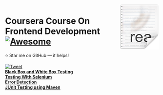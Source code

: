 <img src="icon.png" align="right" />

# Coursera Course On Frontend Development [![Awesome](https://cdn.rawgit.com/sindresorhus/awesome/d7305f38d29fed78fa85652e3a63e154dd8e8829/media/badge.svg)](https://github.com/Nehasingh1300/FSD/blob/master/README.md)
:star: Star me on GitHub — it helps!

[![Tweet](https://img.shields.io/twitter/url/http/shields.io.svg?style=social)](https://twitter.com/intent/tweet?text=Blogs%20By%20Neha%20Singh.%20Go%20and%20Check%204&url=https://github.com/Nehasingh1300/track/tree/master/Blogs&hashtags=Fullstackdeveloper,DevOpsAtUPES,LearnTogether,girlswhocode,girlintech,girlinstem)
<br>
**[Black Box and White Box Testing](https://medium.com/learn-together/black-box-white-box-testing-47d84593fb5c)**<br>
**[Testing With Selenium](https://medium.com/learn-together/testing-with-selenium-webdriver-cc9af9196b79)**<br>
**[Error Detection](https://medium.com/learn-together/error-detection-f5aaa38a2b12)**<br>
**[JUnit Testing using Maven](https://iq.opengenus.org/junit-testing-using-maven/)**<br>
